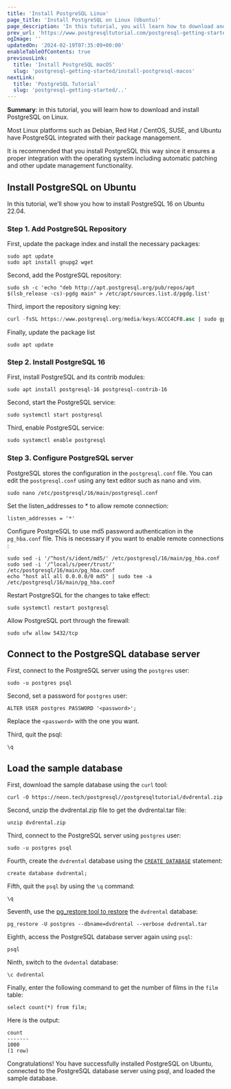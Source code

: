 ```yaml
---
title: 'Install PostgreSQL Linux'
page_title: 'Install PostgreSQL on Linux (Ubuntu)'
page_description: 'In this tutorial, you will learn how to download and install PostgreSQL on Linux. You also learn how to load the sample database to the PostgreSQL Database Server.'
prev_url: 'https://www.postgresqltutorial.com/postgresql-getting-started/install-postgresql-linux/'
ogImage: ''
updatedOn: '2024-02-19T07:35:09+00:00'
enableTableOfContents: true
previousLink:
  title: 'Install PostgreSQL macOS'
  slug: 'postgresql-getting-started/install-postgresql-macos'
nextLink:
  title: 'PostgreSQL Tutorial'
  slug: 'postgresql-getting-started/..'
---
```


**Summary**: in this tutorial, you will learn how to download and install PostgreSQL on Linux.

<CTA title="Run PostgreSQL in the Cloud, Free" description="As an alternative to installing Postgres locally, you can get cloud Postgres in seconds on Neon with a generous free plan. No Credit Card Required." buttonText="Get Cloud Postgres" buttonUrl="/signup?ref=pgt-install-cta" />

Most Linux platforms such as Debian, Red Hat / CentOS, SUSE, and Ubuntu have PostgreSQL integrated with their package management.

It is recommended that you install PostgreSQL this way since it ensures a proper integration with the operating system including automatic patching and other update management functionality.

## Install PostgreSQL on Ubuntu

In this tutorial, we’ll show you how to install PostgreSQL 16 on Ubuntu 22\.04\.

### Step 1\. Add PostgreSQL Repository

First, update the package index and install the necessary packages:

```shellsql
sudo apt update
sudo apt install gnupg2 wget
```

Second, add the PostgreSQL repository:

```
sudo sh -c 'echo "deb http://apt.postgresql.org/pub/repos/apt $(lsb_release -cs)-pgdg main" > /etc/apt/sources.list.d/pgdg.list'
```

Third, import the repository signing key:

```sql
curl -fsSL https://www.postgresql.org/media/keys/ACCC4CF8.asc | sudo gpg --dearmor -o /etc/apt/trusted.gpg.d/postgresql.gpg
```

Finally, update the package list

```shell
sudo apt update
```

### Step 2\. Install PostgreSQL 16

First, install PostgreSQL and its contrib modules:

```shell
sudo apt install postgresql-16 postgresql-contrib-16
```

Second, start the PostgreSQL service:

```shell
sudo systemctl start postgresql
```

Third, enable PostgreSQL service:

```php
sudo systemctl enable postgresql
```

### Step 3\. Configure PostgreSQL server

PostgreSQL stores the configuration in the `postgresql.conf` file. You can edit the `postgresql.conf` using any text editor such as nano and vim.

```
sudo nano /etc/postgresql/16/main/postgresql.conf
```

Set the listen_addresses to \* to allow remote connection:

```
listen_addresses = '*'
```

Configure PostgreSQL to use md5 password authentication in the `pg_hba.conf` file. This is necessary if you want to enable remote connections :

```
sudo sed -i '/^host/s/ident/md5/' /etc/postgresql/16/main/pg_hba.conf
sudo sed -i '/^local/s/peer/trust/' /etc/postgresql/16/main/pg_hba.conf
echo "host all all 0.0.0.0/0 md5" | sudo tee -a /etc/postgresql/16/main/pg_hba.conf
```

Restart PostgreSQL for the changes to take effect:

```shell
sudo systemctl restart postgresql
```

Allow PostgreSQL port through the firewall:

```
sudo ufw allow 5432/tcp
```

## Connect to the PostgreSQL database server

First, connect to the PostgreSQL server using the `postgres` user:

```
sudo -u postgres psql
```

Second, set a password for `postgres` user:

```shell
ALTER USER postgres PASSWORD '<password>';
```

Replace the `<password>` with the one you want.

Third, quit the psql:

```shell
\q
```

## Load the sample database

First, download the sample database using the `curl` tool:

```shell
curl -O https://neon.tech/postgresql//postgresqltutorial/dvdrental.zip
```

Second, unzip the dvdrental.zip file to get the dvdrental.tar file:

```shell
unzip dvdrental.zip
```

Third, connect to the PostgreSQL server using `postgres` user:

```shell
sudo -u postgres psql
```

Fourth, create the `dvdrental` database using the [`CREATE DATABASE`](../postgresql-administration/postgresql-create-database) statement:

```shell
create database dvdrental;
```

Fifth, quit the `psql` by using the `\q` command:

```shell
\q
```

Seventh, use the [pg_restore tool to restore](../postgresql-administration/postgresql-restore-database) the `dvdrental` database:

```shell
pg_restore -U postgres --dbname=dvdrental --verbose dvdrental.tar
```

Eighth, access the PostgreSQL database server again using `psql`:

```shell
psql
```

Ninth, switch to the `dvdental` database:

```shell
\c dvdrental
```

Finally, enter the following command to get the number of films in the `film` table:

```shell
select count(*) from film;
```

Here is the output:

```shell
count
-------
1000
(1 row)
```

Congratulations! You have successfully installed PostgreSQL on Ubuntu, connected to the PostgreSQL database server using psql, and loaded the sample database.
